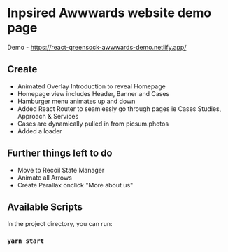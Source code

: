 # Inpsired Awwwards website demo page

Demo - https://react-greensock-awwwards-demo.netlify.app/

## Create

- Animated Overlay Introduction to reveal Homepage
- Homepage view includes Header, Banner and Cases
- Hamburger menu animates up and down
- Added React Router to seamlessly go through pages ie Cases Studies, Approach & Services
- Cases are dynamically pulled in from picsum.photos
- Added a loader

## Further things left to do

- Move to Recoil State Manager
- Animate all Arrows
- Create Parallax onclick "More about us"

## Available Scripts

In the project directory, you can run:

### `yarn start`
